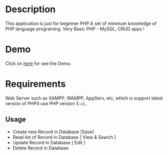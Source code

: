 Description
=====
This application is just for beginner PHP.A set of minimum knowledge of PHP language programing. Very Basic PHP - MySQL, CRUD apps !

Demo
=====
Click on [here](https://github.com/opscode-cookbooks/ark) for see the Demo.

Requirements
=====
Web Server such as XAMPP, WAMPP, AppServ, etc, which is support latest version of PHP(I use PHP version 5.+)..

Usage
-----
* Create new Record in Database [Save]
* Read list of Record in Database [ View & Search ]
* Update Record in Database [ Edit ]
* Delete Record in Database

